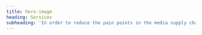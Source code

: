 ```yaml
---
title: hero-image
heading: Services
subheading: 'In order to reduce the pain points in the media supply chain, Landmark Media can assist advertisers, media agencies and media owners in the following areas'
---
```



